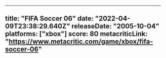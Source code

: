 
---
title: "FIFA Soccer 06"
date: "2022-04-09T23:38:29.640Z"
releaseDate: "2005-10-04"
platforms: ["xbox"]
score: 80
metacriticLink: "https://www.metacritic.com/game/xbox/fifa-soccer-06"
---
